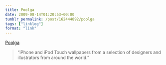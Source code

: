 ```yaml
---
title: Poolga
date: 2009-08-14T01:20:53+00:00
tumblr_permalink: /post/162444892/poolga
tags: ["linklog"]
format: "link"
---
```


[Poolga][1]

> &ldquo;iPhone and iPod Touch wallpapers from a selection of designers and illustrators from around the world.&rdquo;

[1]: http://poolga.com/
